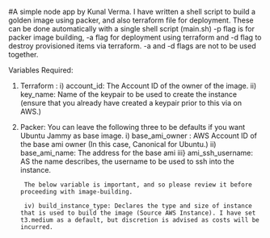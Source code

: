 #A simple node app by Kunal Verma. I have written a shell script to build a golden image using packer, and also terraform file for deployment. These can be done automatically with a single shell script (main.sh) -p flag is for packer image building, -a flag for deployment using terraform and -d flag to destroy provisioned items via terraform. -a and -d flags are not to be used together.

Variables Required:

1) Terraform : 
        i) account_id: The Account ID of the owner of the image.
        ii) key_name: Name of the keypair to be used to create the instance (ensure that you already have created a keypair prior to this via on AWS.)

2) Packer:
        You can leave the following three to be defaults if you want Ubuntu Jammy as base image.
        i) base_ami_owner : AWS Account ID of the base ami owner (In this case, Canonical for Ubuntu.)
        ii) base_ami_name: The address for the base ami
        iii} ami_ssh_username: AS the name describes, the username to be used to ssh into the instance.

        The below variable is important, and so please review it before proceeding with image-building.

        iv) build_instance_type: Declares the type and size of instance that is used to build the image (Source AWS Instance). I have set t3.medium as a default, but discretion is advised as costs will be incurred.